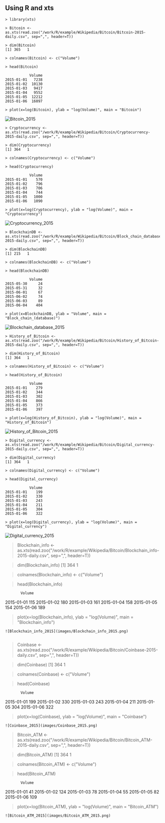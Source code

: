 ## Using R and xts

~~~
> library(xts)

> Bitcoin <- as.xts(read.zoo("/work/R/example/Wikipedia/Bitcoin/Bitcoin-2015-daily.csv", sep=",", header=T))

> dim(Bitcoin)
[1] 365   1

> colnames(Bitcoin) <- c("Volume")

> head(Bitcoin)

           Volume
2015-01-01   7238
2015-01-02  10130
2015-01-03   9417
2015-01-04   9552
2015-01-05  12212
2015-01-06  16097

> plot(x=log(Bitcoin), ylab = "log(Volume)", main = "Bitcoin")
~~~
![Bitcoin_2015](images/Bitcoin_2015.png)

~~~
> Cryptocurrency <- as.xts(read.zoo("/work/R/example/Wikipedia/Bitcoin/Cryptocurrency-2015-daily.csv", sep=",", header=T))

> dim(Cryptocurrency)
[1] 364   1

> colnames(Cryptocurrency) <- c("Volume")

> head(Cryptocurrency)

           Volume
2015-01-01    570
2015-01-02    796
2015-01-03    706
2015-01-04    744
2015-01-05   1000
2015-01-06   1090

> plot(x=log(Cryptocurrency), ylab = "log(Volume)", main = "Cryptocurrency")
~~~
![Cryptocurrency_2015](images/Cryptocurrency_2015.png)

~~~
> BlockchainDB <- as.xts(read.zoo("/work/R/example/Wikipedia/Bitcoin/Block_chain_database-2015-daily.csv", sep=",", header=T))

> dim(BlockchainDB)
[1] 215   1

> colnames(BlockchainDB) <- c("Volume")

> head(BlockchainDB)

           Volume
2015-05-30     24
2015-05-31     32
2015-06-01     67
2015-06-02     74
2015-06-03     89
2015-06-04    404

> plot(x=BlockchainDB, ylab = "Volume", main = "Block_chain_(database)")
~~~
![Blockchain_database_2015](images/Blockchain_database_2015.png)

~~~
> History_of_Bitcoin <- as.xts(read.zoo("/work/R/example/Wikipedia/Bitcoin/History_of_Bitcoin-2015-daily.csv", sep=",", header=T))

> dim(History_of_Bitcoin)
[1] 364   1

> colnames(History_of_Bitcoin) <- c("Volume")

> head(History_of_Bitcoin)

           Volume
2015-01-01    279
2015-01-02    344
2015-01-03    302
2015-01-04    866
2015-01-05    373
2015-01-06    397

> plot(x=log(History_of_Bitcoin), ylab = "log(Volume)", main = "History_of_Bitcoin")
~~~
![History_of_Bitcoin_2015](images/History_of_Bitcoin_2015.png)


~~~
> Digital_currency <- as.xts(read.zoo("/work/R/example/Wikipedia/Bitcoin/Digital_currency-2015-daily.csv", sep=",", header=T))

> dim(Digital_currency)
[1] 364   1

> colnames(Digital_currency) <- c("Volume")

> head(Digital_currency)

           Volume
2015-01-01    199
2015-01-02    330
2015-01-03    243
2015-01-04    211
2015-01-05    304
2015-01-06    322

> plot(x=log(Digital_currency), ylab = "log(Volume)", main = "Digital_currency")
~~~
![Digital_currency_2015](images/Digital_currency_2015.png)


> Blockchain_info <- as.xts(read.zoo("/work/R/example/Wikipedia/Bitcoin/Blockchain_info-2015-daily.csv", sep=",", header=T))

> dim(Blockchain_info)
[1] 364   1

> colnames(Blockchain_info) <- c("Volume")

> head(Blockchain_info)

           Volume
2015-01-01    115
2015-01-02    180
2015-01-03    161
2015-01-04    158
2015-01-05    154
2015-01-06    189

> plot(x=log(Blockchain_info), ylab = "log(Volume)", main = "Blockchain_info")
~~~
![Blockchain_info_2015](images/Blockchain_info_2015.png)


~~~
> Coinbase <- as.xts(read.zoo("/work/R/example/Wikipedia/Bitcoin/Coinbase-2015-daily.csv", sep=",", header=T))

> dim(Coinbase)
[1] 364   1

> colnames(Coinbase) <- c("Volume")

> head(Coinbase)

           Volume
2015-01-01    199
2015-01-02    330
2015-01-03    243
2015-01-04    211
2015-01-05    304
2015-01-06    322

> plot(x=log(Coinbase), ylab = "log(Volume)", main = "Coinbase")
~~~
![Coinbase_2015](images/Coinbase_2015.png)

~~~
> Bitcoin_ATM <- as.xts(read.zoo("/work/R/example/Wikipedia/Bitcoin/Bitcoin_ATM-2015-daily.csv", sep=",", header=T))

> dim(Bitcoin_ATM)
[1] 364   1

> colnames(Bitcoin_ATM) <- c("Volume")

> head(Bitcoin_ATM)

           Volume
2015-01-01     41
2015-01-02    124
2015-01-03     78
2015-01-04     55
2015-01-05     82
2015-01-06    109

> plot(x=log(Bitcoin_ATM), ylab = "log(Volume)", main = "Bitcoin_ATM")
~~~
![Bitcoin_ATM_2015](images/Bitcoin_ATM_2015.png)
